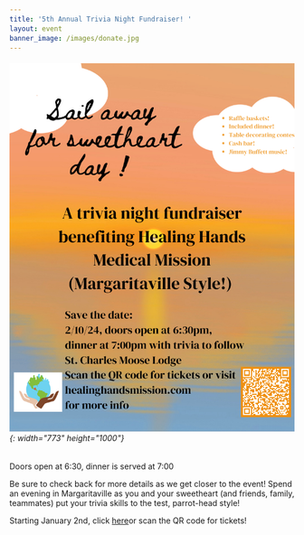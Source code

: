 ```yaml
---
title: '5th Annual Trivia Night Fundraiser! '
layout: event
banner_image: /images/donate.jpg
---
```

###### ![](/uploads/sail-away-for-sweetheart-day-w-eventbrite-qr-code-updated-2.png){: width="773" height="1000"}

Doors open at 6:30, dinner is served at 7:00

Be sure to check back for more details as we get closer to the event! Spend an evening in Margaritaville as you and your sweetheart (and friends, family, teammates) put your trivia skills to the test, parrot-head style!

Starting January 2nd, click [here](https://www.eventbrite.com/e/healing-hands-medical-mission-5th-annual-trivia-night-tickets-776270494947)or scan the QR code for tickets!